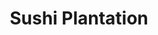 ---
layout: place
title: "Sushi Plantation"
permalink: /california/mission-viejo/sushi-plantation.html
stateAbbr: CA
stateName: California
cityName: Mission Viejo
seo:
  name: "Sushi Plantation"
  type: Restaurant
  links: https://sushiplantations.com/
description: "Clever maki & other Japanese fare doled out in casual, compact digs with sushi bar seating. Sushi Plantation serves delicious sushi in Mission Viejo, California. Try fresh Japanese dishes for a great dining experience. Available for takeout, delivery, lunch, and dinner."
place_id: ChIJh7zREF_u3IARsnjQ3B_4zHY
photos:
  - name: >-
      places/ChIJh7zREF_u3IARsnjQ3B_4zHY/photos/AeeoHcJD1nxwQcgV2HV3XMoUw0xH7YQBcyQK3FE1iluxP5nQTUVPD5dB8PY8gGUwaPIl_cXxOFHhKZJKG85TNJri0J5Bu9xae3lIJKBfpMM2Z31IAf6sA6-zdl3l7P_P3wuJAN51eOAcy_ouui7VudToLXWPrNa4ACkn_XEBm3o7ti40OnvB-pVnetcLje2N7W8YS83YcxBYC16YZo5xJFS5ZBjIEvziR1PPTOCDwM6odIOjf4-eh5beWTMEwGUzVpNGOUsdD3d8UZgvWQY61UbP1RPW7isPhexnkdpoWaOI2A0scQ
    widthPx: 1290
    heightPx: 726
    authorAttributions:
      - displayName: Sushi Plantation
        uri: https://maps.google.com/maps/contrib/103880796848658332856
        photoUri: >-
          https://lh3.googleusercontent.com/a-/ALV-UjUDxOSYZ16ytOZ_uy-_B8SCbaua7cYE6yBZH-ZWEGv1oS-tgjBf=s100-p-k-no-mo
    flagContentUri: >-
      https://www.google.com/local/imagery/report/?cb_client=maps_api_places.places_api&image_key=!1e10!2sAF1QipMGMSEv-xkFnG87h2xLOjq2Td1US0KHBSvbcolv&hl=en-US
    googleMapsUri: >-
      https://www.google.com/maps/place//data=!3m4!1e2!3m2!1sAF1QipMGMSEv-xkFnG87h2xLOjq2Td1US0KHBSvbcolv!2e10!4m2!3m1!1s0x80dcee5f10d1bc87:0x76ccf81fdcd078b2
  - name: >-
      places/ChIJh7zREF_u3IARsnjQ3B_4zHY/photos/AeeoHcKi8PZME2Rmand1eO2LDdM0a_hCz8aItJWpuc2OqJdqFOCbT_JThot4I9t__QJfoKq8Bff4Cf3l3IjEr1rRyo4XLnUfDUJg-qfpuwmvt-h5R1iKfz8h0boNFw_PbP0TCBJDbMVlNdVg8cPMvLOYv2RJQ_htPN5g8gYNvOBIIBCcrppq8zlfmBBmMSSkXxr7ziSdRN2vANRTMwzyBmhvCapy_9fV2yrtHEHBnH6qMZUOizzwHogRPGuU-u4MIpOPr1qDDYb_PPyAdsh8f4eU13vjkymuCBc2T14WiZZUMR3xQw
    widthPx: 1440
    heightPx: 1437
    authorAttributions:
      - displayName: Sushi Plantation
        uri: https://maps.google.com/maps/contrib/103880796848658332856
        photoUri: >-
          https://lh3.googleusercontent.com/a-/ALV-UjUDxOSYZ16ytOZ_uy-_B8SCbaua7cYE6yBZH-ZWEGv1oS-tgjBf=s100-p-k-no-mo
    flagContentUri: >-
      https://www.google.com/local/imagery/report/?cb_client=maps_api_places.places_api&image_key=!1e10!2sAF1QipNdW3J66zNQ0V-TgVIq49NxVAw7PFMlbZc9rmtF&hl=en-US
    googleMapsUri: >-
      https://www.google.com/maps/place//data=!3m4!1e2!3m2!1sAF1QipNdW3J66zNQ0V-TgVIq49NxVAw7PFMlbZc9rmtF!2e10!4m2!3m1!1s0x80dcee5f10d1bc87:0x76ccf81fdcd078b2
  - name: >-
      places/ChIJh7zREF_u3IARsnjQ3B_4zHY/photos/AeeoHcJB8wXbc8ZzyYhBIBBsz4mVnubkXl9fJom58KEU-R21a8aD8bOEGMvcHY8q64O_SvASqlKefOfgIWDaa5mwAETlU7k1nd4CG5Mhp0VLPaWJIu_Gh2flj1pW3w9uTcFsOnTyOUka87sMrGJ9MTjy5xnGGyFMnoEBjYEPq63OLgabLByhqZ8rAgAQIjdfUT07H-QtRFitIur14-LT7dvTNlB9jYOZTs7v7YC7XFdbGpY2-0B00Lr73SSg5t0e--mrFK0V3tvItq0Tm5ozygM8FYLG3aD52kwUC2fRYMKp9Hx_q79r0p2b0fbhr7E3TpT3i_tg79Wbt2dcES_3PaGWCj0Nae31I27Pv-TFmhoTw7aXSwJyuy0PiadP-kWzXSoLHvKtx5T7ByPkqIB2ukJURBKViGKG_zQstDVjoz-06wzmSHi7
    widthPx: 4800
    heightPx: 3600
    authorAttributions:
      - displayName: Reelislander
        uri: https://maps.google.com/maps/contrib/109912071725893713640
        photoUri: >-
          https://lh3.googleusercontent.com/a-/ALV-UjUwJiywIr0bBBj4Wc2Mjs1A5MOt0uZeHRsAhGaPiEJH6Q26eBx9ZA=s100-p-k-no-mo
    flagContentUri: >-
      https://www.google.com/local/imagery/report/?cb_client=maps_api_places.places_api&image_key=!1e10!2sCIHM0ogKEICAgICTppqVxgE&hl=en-US
    googleMapsUri: >-
      https://www.google.com/maps/place//data=!3m4!1e2!3m2!1sCIHM0ogKEICAgICTppqVxgE!2e10!4m2!3m1!1s0x80dcee5f10d1bc87:0x76ccf81fdcd078b2
  - name: >-
      places/ChIJh7zREF_u3IARsnjQ3B_4zHY/photos/AeeoHcIqvIaRbh176o7CD5U_-726K2uz0CO4-oA7HVaz3ToF39L5VNE7wZ7KVeBLr6UuP75XVJEXn2QXoMjVO8suLktdsoCZpVP6mBFz2lrss9jTdmj3Bd9q3JHYoKUFlpTG7XdqGZiX4h1pzC-M11rjuxXy-VKMWdy58pCuEr3Pfcy5sgktzoGxUV8qIinitHGIHo5drLJt4iWml46fxolroo58_cfuzkyty3n8fxr5zXAJPuXL7i47X8b2T8PTb_RaddyIbRKzDKVOPkhWR0sEeVcYTnxU0hx9YctfSBMjrFc53g
    widthPx: 3024
    heightPx: 4032
    authorAttributions:
      - displayName: Sushi Plantation
        uri: https://maps.google.com/maps/contrib/103880796848658332856
        photoUri: >-
          https://lh3.googleusercontent.com/a-/ALV-UjUDxOSYZ16ytOZ_uy-_B8SCbaua7cYE6yBZH-ZWEGv1oS-tgjBf=s100-p-k-no-mo
    flagContentUri: >-
      https://www.google.com/local/imagery/report/?cb_client=maps_api_places.places_api&image_key=!1e10!2sAF1QipPqmyq4SiCm17IZajp3XLDLt-HeJUrCx9fBaqIm&hl=en-US
    googleMapsUri: >-
      https://www.google.com/maps/place//data=!3m4!1e2!3m2!1sAF1QipPqmyq4SiCm17IZajp3XLDLt-HeJUrCx9fBaqIm!2e10!4m2!3m1!1s0x80dcee5f10d1bc87:0x76ccf81fdcd078b2
  - name: >-
      places/ChIJh7zREF_u3IARsnjQ3B_4zHY/photos/AeeoHcKsInsE71xL_H26jnG3SzJUofz40ori2qH_IO30Bzhx1rUxhtgz6zpodL9zu5Fc4pyenhVVFxMlLzHfinpLSo3cHcDFx6v5j6ra5ht8SNXu4soZYxb9kanX9P3_4o50gr2-AltWIxKFGK4yaSy8nF6Xvu3zs3OqD61PVvbC1DOnEv7wjQ_DGcloksDOZfZZ2oVu8gSc8P8vHZcA47Bp80ySB6flKH1Eazh0QRBzod4DLIjHw4hDtAiAFktwz7QHVUhrgI7mEggArw5x_Xck2OrMmSAM8NQ8o5kgpiUbu9j-5w
    widthPx: 4032
    heightPx: 3024
    authorAttributions:
      - displayName: Sushi Plantation
        uri: https://maps.google.com/maps/contrib/103880796848658332856
        photoUri: >-
          https://lh3.googleusercontent.com/a-/ALV-UjUDxOSYZ16ytOZ_uy-_B8SCbaua7cYE6yBZH-ZWEGv1oS-tgjBf=s100-p-k-no-mo
    flagContentUri: >-
      https://www.google.com/local/imagery/report/?cb_client=maps_api_places.places_api&image_key=!1e10!2sAF1QipOeTcz8t9QnqebUmN0H3FxsCPNxlXDHWwG0ZN5Z&hl=en-US
    googleMapsUri: >-
      https://www.google.com/maps/place//data=!3m4!1e2!3m2!1sAF1QipOeTcz8t9QnqebUmN0H3FxsCPNxlXDHWwG0ZN5Z!2e10!4m2!3m1!1s0x80dcee5f10d1bc87:0x76ccf81fdcd078b2
  - name: >-
      places/ChIJh7zREF_u3IARsnjQ3B_4zHY/photos/AeeoHcJY3JI4vJ0gPvP155DjVie9nrJuwZGYJYZh0WQqTjHs3W9XctESOpyHQTd84aJxiuBZ4GNh13dIajgif3af-2j0IBJyRuUp7C6w65aFuVLjHwoTlJlIFJ-DH_EUFiWP-9Ya7ldvLXSV6yFPR6atnNaXG-iavKPR-aGAPYVDBXI21UD1LuzPePjGOdB1sNlAAstCNy4EiF1fA2nsY7EwKdoPQLlL5rI_dR11zlaVbeLOa-CouE97j9U09somhDsKdlE13vczu-kfK6mJ3xR5rpUygwXGQL2RvSBIfXszKymwMIjciHR9WaA9UlipMM-0tWGpZRBUqWtI65b8Cfkje7jsqsOs_GByy0GHubJk2dba6WBS_V7PcAmg5UCpgVAMi01HJXSVvTX39zcKqZBJmJSiqR28sH2P2b9YDmiSfyfGZTA
    widthPx: 4032
    heightPx: 3024
    authorAttributions:
      - displayName: Sean Pisoni
        uri: https://maps.google.com/maps/contrib/107505905655845477296
        photoUri: >-
          https://lh3.googleusercontent.com/a-/ALV-UjV28uYcxo9GAOAvZmi19GdqmFqq_SLEm55_7zW5LLrLUXRfho7_Tw=s100-p-k-no-mo
    flagContentUri: >-
      https://www.google.com/local/imagery/report/?cb_client=maps_api_places.places_api&image_key=!1e10!2sCIHM0ogKEICAgICBsLC0wQE&hl=en-US
    googleMapsUri: >-
      https://www.google.com/maps/place//data=!3m4!1e2!3m2!1sCIHM0ogKEICAgICBsLC0wQE!2e10!4m2!3m1!1s0x80dcee5f10d1bc87:0x76ccf81fdcd078b2
  - name: >-
      places/ChIJh7zREF_u3IARsnjQ3B_4zHY/photos/AeeoHcIl8vQqiCKWzSNCdFa-HiJ6gfiDFrBRbgtMAO0BD7iha6KvvLu4Njd9zwfdQzu1rUIYBQ-kPgXuO5nzgd9SI6L0LOsBDsI0W1FjKwMw7ZDVRc8ZVUa_3JMF-b03ugjC1cJQRw1v3g2xpnVoGmwLVMLfgJX12iuZN5amoBIiFclfMxgil9oeWoLzE0QPMZo2kZWOd32lnKKz05XvLROQUZxG4Rp84-ahWQbAvWN4InpIIpWx42-JAVmvw23kUZiFek2ecPBZ6I8rRGcy-wRUAxkYGe7rnzj46oSQ8-WHFl0eVg
    widthPx: 750
    heightPx: 902
    authorAttributions:
      - displayName: Sushi Plantation
        uri: https://maps.google.com/maps/contrib/103880796848658332856
        photoUri: >-
          https://lh3.googleusercontent.com/a-/ALV-UjUDxOSYZ16ytOZ_uy-_B8SCbaua7cYE6yBZH-ZWEGv1oS-tgjBf=s100-p-k-no-mo
    flagContentUri: >-
      https://www.google.com/local/imagery/report/?cb_client=maps_api_places.places_api&image_key=!1e10!2sAF1QipPVHgZUoVNJNeABrYO_8riVqAiNI9sHrSEyw63d&hl=en-US
    googleMapsUri: >-
      https://www.google.com/maps/place//data=!3m4!1e2!3m2!1sAF1QipPVHgZUoVNJNeABrYO_8riVqAiNI9sHrSEyw63d!2e10!4m2!3m1!1s0x80dcee5f10d1bc87:0x76ccf81fdcd078b2
  - name: >-
      places/ChIJh7zREF_u3IARsnjQ3B_4zHY/photos/AeeoHcKgHf4wneiLeOywpVtKcqPFDZ9OnjJLXFwl7EKTQs1tHoPwU_OER3_d4MkOxjgNiAEckTkFoChB0uqGk0XpavBSrVIiT8nf_9IIpp2hOst4VtKG7_nR--gqBJNMOpQerpioGYlTlKbi_nzwq1oaggJaTxqDpxK_mugPGf7rcKn7iVg6oVZWS5qemeN99QbyrYkCt4xwV0t68qtespfLxwn-fF7Ghi9FumbHv1pCXZ7eyvd1CuggCKSXaPSbGzaKy6TxKOIdBP31AIaEcnLk6jP0ye_TOEVWi21D4ZIkBCAw99I2eaR5p6dFK7LVYX_0q1JxJNevARkYohEyfQcRctl8oDgunsaCpMUVB0LZrmJ6hWJJhEzWyJnE6dqyL1xeY2Zc4GQWdDQ8x6a3qcYALrkg83Ikpt4x9raqxs8
    widthPx: 3024
    heightPx: 4032
    authorAttributions:
      - displayName: Danny Briggs
        uri: https://maps.google.com/maps/contrib/106758497112319959709
        photoUri: >-
          https://lh3.googleusercontent.com/a-/ALV-UjWGqKMFDcwAOP-doxx73yyN34r8miLrbR5tAoI9AA6Zm734v5nQ=s100-p-k-no-mo
    flagContentUri: >-
      https://www.google.com/local/imagery/report/?cb_client=maps_api_places.places_api&image_key=!1e10!2sCIHM0ogKEICAgICG9INH&hl=en-US
    googleMapsUri: >-
      https://www.google.com/maps/place//data=!3m4!1e2!3m2!1sCIHM0ogKEICAgICG9INH!2e10!4m2!3m1!1s0x80dcee5f10d1bc87:0x76ccf81fdcd078b2
  - name: >-
      places/ChIJh7zREF_u3IARsnjQ3B_4zHY/photos/AeeoHcLe5zXZJWJ4LzTuZLYknnqvarQZXGCMTdV7XDpSqJkAowpf036uUDRHILR77ssfk15stwzx7c3XPxEHPmcHIFqHDk3J90m74IiN1e9z6nFjtdhQ-DVkFOoEqUqr3aynrBtqxvW-RXhKwOr6GkhzOz_Y1-2gF1h7ROdjRBniUSo3F7TuexbD3U4MVJNlhJQOwtcyoudwIRVbxQsq6ij7Xh-s8A7QSXKVO74xaU957a9-Hbq6l11O1MTH8mDnaaxK3TGg4xnrIjQoCc4JA-hjmf4vTPRM5qnIa9vyW2gtsIaxC1npM7JU3yB-XIPH2Y9LgXr87Kfl7zVtgTyjWaDROoFpSLKOdqv-7UB1s4mzRaEIarUklUDDcFZYciRBU-DL0Msszkl7u0CF2ToDsWTG2z4CFY-JkaU_9mOfz0ObJ6YKsw
    widthPx: 3024
    heightPx: 4032
    authorAttributions:
      - displayName: The KaTalyst
        uri: https://maps.google.com/maps/contrib/116179814485223928444
        photoUri: >-
          https://lh3.googleusercontent.com/a/ACg8ocLof7BIB6jTxkKDgirBdrIw7AzhGeaGP5loVsG8tFOibvxRYuo=s100-p-k-no-mo
    flagContentUri: >-
      https://www.google.com/local/imagery/report/?cb_client=maps_api_places.places_api&image_key=!1e10!2sCIHM0ogKEICAgICEmeGGOQ&hl=en-US
    googleMapsUri: >-
      https://www.google.com/maps/place//data=!3m4!1e2!3m2!1sCIHM0ogKEICAgICEmeGGOQ!2e10!4m2!3m1!1s0x80dcee5f10d1bc87:0x76ccf81fdcd078b2
  - name: >-
      places/ChIJh7zREF_u3IARsnjQ3B_4zHY/photos/AeeoHcIIw6aJI1sQ34fKabHbw2qKL9hIMOoWJzERtHvufzFFHfZkx-79qZZvhwMYvf4ykUGSeBXuatP8OpAYpkZmUChmJj755cyvehTUhRPwGCbuO4tXY7fl9zAD5j_fzn_TzYAmYHaANG7YjIxPgXfhScl1Qtfn3pvrB4g1UD0f_9VxyQpo6XmjE0W0WnhlZTmqKKVu8lim4bqlNocH9p47f2ppPZaCgkcSgP9SHRLetOUMUK078txGA84K3OeykgoHKIB6RSWRKPd7UE4y9F_wK_AsXJY05MW8Diozyl-fxBT9ug
    widthPx: 750
    heightPx: 524
    authorAttributions:
      - displayName: Sushi Plantation
        uri: https://maps.google.com/maps/contrib/103880796848658332856
        photoUri: >-
          https://lh3.googleusercontent.com/a-/ALV-UjUDxOSYZ16ytOZ_uy-_B8SCbaua7cYE6yBZH-ZWEGv1oS-tgjBf=s100-p-k-no-mo
    flagContentUri: >-
      https://www.google.com/local/imagery/report/?cb_client=maps_api_places.places_api&image_key=!1e10!2sAF1QipNm63Rve_OF-Jgzcs8f71iZ6leqHhaS8cjXQpmw&hl=en-US
    googleMapsUri: >-
      https://www.google.com/maps/place//data=!3m4!1e2!3m2!1sAF1QipNm63Rve_OF-Jgzcs8f71iZ6leqHhaS8cjXQpmw!2e10!4m2!3m1!1s0x80dcee5f10d1bc87:0x76ccf81fdcd078b2
address: '28601Marguerite Pkwy #6, Mission Viejo, CA 92692, USA'
street: '28601Marguerite Pkwy #6'
city: Mission Viejo
state: CA
zip: '92692'
country: USA
neighborhood: null
latitude: '33.548610'
longitude: '-117.671123'
accessibility_options:
  wheelchairAccessibleParking: true
  wheelchairAccessibleEntrance: true
  wheelchairAccessibleRestroom: true
  wheelchairAccessibleSeating: true
business_status: OPERATIONAL
name: Sushi Plantation
google_maps_links:
  directionsUri: >-
    https://www.google.com/maps/dir//''/data=!4m7!4m6!1m1!4e2!1m2!1m1!1s0x80dcee5f10d1bc87:0x76ccf81fdcd078b2!3e0
  placeUri: https://maps.google.com/?cid=8560489807456794802
  writeAReviewUri: >-
    https://www.google.com/maps/place//data=!4m3!3m2!1s0x80dcee5f10d1bc87:0x76ccf81fdcd078b2!12e1
  reviewsUri: >-
    https://www.google.com/maps/place//data=!4m4!3m3!1s0x80dcee5f10d1bc87:0x76ccf81fdcd078b2!9m1!1b1
  photosUri: >-
    https://www.google.com/maps/place//data=!4m3!3m2!1s0x80dcee5f10d1bc87:0x76ccf81fdcd078b2!10e5
primary_type: Sushi Restaurant
opening_hours:
  regular: null
  current: null
secondary_opening_hours:
  regular:
    weekdayDescriptions: null
    type: null
  current:
    weekdayDescriptions: null
    type: null
phone: (949) 347-0999
price_level: PRICE_LEVEL_MODERATE
price_range: null
rating: '4.4'
rating_count: 0
website: https://sushiplantations.com/
reviews:
  - name: >-
      places/ChIJh7zREF_u3IARsnjQ3B_4zHY/reviews/ChdDSUhNMG9nS0VJQ0FnSURmdDQtM3ZRRRAB
    relativePublishTimeDescription: 3 months ago
    rating: 4
    text:
      text: >-
        This place is such a hidden gem!

        Parking was easy, and we didn't have to wait for a table.

        The ingredients were super fresh, and the service was solid. We ordered
        three sushi rolls, and our favorite was king of orange. The place was
        packed that day, so it felt a bit hectic, and the extra order we added
        later took over 20 minutes. But once we mentioned it, the staff handled
        it really well.

        Overall, it was a great dining experience! If you're in the area or
        passing by, I'd definitely recommend giving it a try.
      languageCode: en
    originalText:
      text: >-
        This place is such a hidden gem!

        Parking was easy, and we didn't have to wait for a table.

        The ingredients were super fresh, and the service was solid. We ordered
        three sushi rolls, and our favorite was king of orange. The place was
        packed that day, so it felt a bit hectic, and the extra order we added
        later took over 20 minutes. But once we mentioned it, the staff handled
        it really well.

        Overall, it was a great dining experience! If you're in the area or
        passing by, I'd definitely recommend giving it a try.
      languageCode: en
    authorAttribution:
      displayName: Sunroof W
      uri: https://www.google.com/maps/contrib/104399257223993897150/reviews
      photoUri: >-
        https://lh3.googleusercontent.com/a/ACg8ocKRkL9ky6nwjM8RjAZ-d-NpUtnzT7bCrMHYsafPMUS3AtAc1w=s128-c0x00000000-cc-rp-mo-ba4
    publishTime: '2025-01-11T00:12:48.257310Z'
    flagContentUri: >-
      https://www.google.com/local/review/rap/report?postId=ChdDSUhNMG9nS0VJQ0FnSURmdDQtM3ZRRRAB&d=17924085&t=1
    googleMapsUri: >-
      https://www.google.com/maps/reviews/data=!4m6!14m5!1m4!2m3!1sChdDSUhNMG9nS0VJQ0FnSURmdDQtM3ZRRRAB!2m1!1s0x80dcee5f10d1bc87:0x76ccf81fdcd078b2
  - name: >-
      places/ChIJh7zREF_u3IARsnjQ3B_4zHY/reviews/ChdDSUhNMG9nS0VJQ0FnSURuanYtbnJnRRAB
    relativePublishTimeDescription: 6 months ago
    rating: 5
    text:
      text: >-
        My bf and I LOVE sushi plantation. Our go to sushi in OC. Their rolls
        are so unique and we especially appreciate their protein rolls (no
        rice). Anytime we want sushi, this is our date spot
      languageCode: en
    originalText:
      text: >-
        My bf and I LOVE sushi plantation. Our go to sushi in OC. Their rolls
        are so unique and we especially appreciate their protein rolls (no
        rice). Anytime we want sushi, this is our date spot
      languageCode: en
    authorAttribution:
      displayName: Shanna Sottosanto
      uri: https://www.google.com/maps/contrib/116614278538249570089/reviews
      photoUri: >-
        https://lh3.googleusercontent.com/a-/ALV-UjVGwn2LLAHS0q2wANHBPyddqADqgFa0E-EhqiGlHCsvaren1ZVe=s128-c0x00000000-cc-rp-mo-ba3
    publishTime: '2024-10-05T21:28:08.469762Z'
    flagContentUri: >-
      https://www.google.com/local/review/rap/report?postId=ChdDSUhNMG9nS0VJQ0FnSURuanYtbnJnRRAB&d=17924085&t=1
    googleMapsUri: >-
      https://www.google.com/maps/reviews/data=!4m6!14m5!1m4!2m3!1sChdDSUhNMG9nS0VJQ0FnSURuanYtbnJnRRAB!2m1!1s0x80dcee5f10d1bc87:0x76ccf81fdcd078b2
  - name: >-
      places/ChIJh7zREF_u3IARsnjQ3B_4zHY/reviews/ChdDSUhNMG9nS0VJQ0FnSUNINGU2THBnRRAB
    relativePublishTimeDescription: 7 months ago
    rating: 5
    text:
      text: >-
        Had to have a tire repair across the street. Walked over to get some
        lunch in the strip center. Found this gem. I’m glad I did very friendly
        service good atmosphere and as you can see from the picture tremendous
        food.
      languageCode: en
    originalText:
      text: >-
        Had to have a tire repair across the street. Walked over to get some
        lunch in the strip center. Found this gem. I’m glad I did very friendly
        service good atmosphere and as you can see from the picture tremendous
        food.
      languageCode: en
    authorAttribution:
      displayName: ROBERT
      uri: https://www.google.com/maps/contrib/117851390046635446191/reviews
      photoUri: >-
        https://lh3.googleusercontent.com/a/ACg8ocJJRXzR-OeEmhrZ90nC5zqg3RFdj7lDtEujGC4OKiboSYsvpg=s128-c0x00000000-cc-rp-mo
    publishTime: '2024-09-05T20:02:32.451033Z'
    flagContentUri: >-
      https://www.google.com/local/review/rap/report?postId=ChdDSUhNMG9nS0VJQ0FnSUNINGU2THBnRRAB&d=17924085&t=1
    googleMapsUri: >-
      https://www.google.com/maps/reviews/data=!4m6!14m5!1m4!2m3!1sChdDSUhNMG9nS0VJQ0FnSUNINGU2THBnRRAB!2m1!1s0x80dcee5f10d1bc87:0x76ccf81fdcd078b2
  - name: >-
      places/ChIJh7zREF_u3IARsnjQ3B_4zHY/reviews/ChdDSUhNMG9nS0VJQ0FnTUNRdDdPcTJ3RRAB
    relativePublishTimeDescription: a month ago
    rating: 3
    text:
      text: >-
        Went off the stars for this place thinking it was good, sad to say was a
        waste of time and money. Now maybe the sushi rolls are better.

        I ordered the Beef combination meal to get a taste of Miso Soup,
        California roll,salad, entree, rice.  The Miso soup was good, perfect
        not salty as in many places, the California rolls were OK.  The salad
        presentation was great, the dressing made everything taste like onions

        I feel cheated on the beef, cheap cut prepared with lots of baking soda
        to tenderize it, so you get a chewy soft gelatinous texture with a
        baking powder after taste, the teriyaki sauce was extremely sweet,
        probably to try to mask the baking soda taste.  The rice was not a
        Japanese rice, probably the cheapest rice you can buy, wasn't jasmine
        Thai rice either making it hard to pickup with chop sticks. The fruit,
        an orange was pretty stale. My wife had the salmon, she complained about
        a bitter after taste, I tasted it and sure enough, it had a bitter after
        taste almost as if the salmon was also washed in baking soda. Probably
        to get rid of any funky smell maybe???

        I don't think i would venture to go back and try something different
      languageCode: en
    originalText:
      text: >-
        Went off the stars for this place thinking it was good, sad to say was a
        waste of time and money. Now maybe the sushi rolls are better.

        I ordered the Beef combination meal to get a taste of Miso Soup,
        California roll,salad, entree, rice.  The Miso soup was good, perfect
        not salty as in many places, the California rolls were OK.  The salad
        presentation was great, the dressing made everything taste like onions

        I feel cheated on the beef, cheap cut prepared with lots of baking soda
        to tenderize it, so you get a chewy soft gelatinous texture with a
        baking powder after taste, the teriyaki sauce was extremely sweet,
        probably to try to mask the baking soda taste.  The rice was not a
        Japanese rice, probably the cheapest rice you can buy, wasn't jasmine
        Thai rice either making it hard to pickup with chop sticks. The fruit,
        an orange was pretty stale. My wife had the salmon, she complained about
        a bitter after taste, I tasted it and sure enough, it had a bitter after
        taste almost as if the salmon was also washed in baking soda. Probably
        to get rid of any funky smell maybe???

        I don't think i would venture to go back and try something different
      languageCode: en
    authorAttribution:
      displayName: Phantom Wires
      uri: https://www.google.com/maps/contrib/102109699223414017793/reviews
      photoUri: >-
        https://lh3.googleusercontent.com/a-/ALV-UjV_lArajlopZSJVvIXAP0mGfVf-LP6UdcuS-XhjjEA33hAAb10=s128-c0x00000000-cc-rp-mo
    publishTime: '2025-03-07T22:39:15.003110Z'
    flagContentUri: >-
      https://www.google.com/local/review/rap/report?postId=ChdDSUhNMG9nS0VJQ0FnTUNRdDdPcTJ3RRAB&d=17924085&t=1
    googleMapsUri: >-
      https://www.google.com/maps/reviews/data=!4m6!14m5!1m4!2m3!1sChdDSUhNMG9nS0VJQ0FnTUNRdDdPcTJ3RRAB!2m1!1s0x80dcee5f10d1bc87:0x76ccf81fdcd078b2
  - name: >-
      places/ChIJh7zREF_u3IARsnjQ3B_4zHY/reviews/ChdDSUhNMG9nS0VJQ0FnSUQyODVYQTVBRRAB
    relativePublishTimeDescription: 2 years ago
    rating: 5
    text:
      text: >-
        What great food for such a little place . My sister and I went in and I
        let my sister do the ordering as she comes here more then I do . She
        picked out two dinners - The Sunrise on Avery Parkway to be on Soy paper
        - Dust in the Wind that comes on Soy paper - as well as the California
        Roll and a beer . We received the Avery not on Soy so they had to remake
        it sadly as my sister really wanted Soy since we were sharing our food
        and I am a newbie to sushi . The food was delicious and I give it a 5
        for freshness and taste . It took a little bit to make it but it’s ok it
        looked great and presentation is everything as well . There were lots of
        people working that day eager to help . This is a great place , very
        busy with indoor eating and busy with pick up orders .
      languageCode: en
    originalText:
      text: >-
        What great food for such a little place . My sister and I went in and I
        let my sister do the ordering as she comes here more then I do . She
        picked out two dinners - The Sunrise on Avery Parkway to be on Soy paper
        - Dust in the Wind that comes on Soy paper - as well as the California
        Roll and a beer . We received the Avery not on Soy so they had to remake
        it sadly as my sister really wanted Soy since we were sharing our food
        and I am a newbie to sushi . The food was delicious and I give it a 5
        for freshness and taste . It took a little bit to make it but it’s ok it
        looked great and presentation is everything as well . There were lots of
        people working that day eager to help . This is a great place , very
        busy with indoor eating and busy with pick up orders .
      languageCode: en
    authorAttribution:
      displayName: Robbie-Ann Oliveira
      uri: https://www.google.com/maps/contrib/118178576337060857744/reviews
      photoUri: >-
        https://lh3.googleusercontent.com/a/ACg8ocIWnokPmz3M36KDtkwIKl27yR6r4kVOdMc1d4GQs7-zSNHS7RGa=s128-c0x00000000-cc-rp-mo-ba3
    publishTime: '2022-05-24T19:08:25.037376Z'
    flagContentUri: >-
      https://www.google.com/local/review/rap/report?postId=ChdDSUhNMG9nS0VJQ0FnSUQyODVYQTVBRRAB&d=17924085&t=1
    googleMapsUri: >-
      https://www.google.com/maps/reviews/data=!4m6!14m5!1m4!2m3!1sChdDSUhNMG9nS0VJQ0FnSUQyODVYQTVBRRAB!2m1!1s0x80dcee5f10d1bc87:0x76ccf81fdcd078b2
parking_options:
  freeParkingLot: true
  freeStreetParking: true
  valetParking: false
payment_options:
  acceptsCreditCards: true
  acceptsDebitCards: true
  acceptsCashOnly: false
  acceptsNfc: true
allow_dogs: null
curbside_pickup: null
delivery: true
dine_in: true
good_for_children: true
good_for_groups: true
good_for_sports: null
live_music: false
menu_for_children: false
outdoor_seating: false
reservable: true
restroom: true
serves_beer: true
serves_breakfast: false
serves_brunch: false
serves_cocktails: null
serves_coffee: false
serves_dinner: true
serves_dessert: true
serves_lunch: true
serves_vegetarian_food: true
serves_wine: true
takeout: true
update_category: essentials
summary: >-
  Clever maki & other Japanese fare doled out in casual, compact digs with sushi
  bar seating.

---